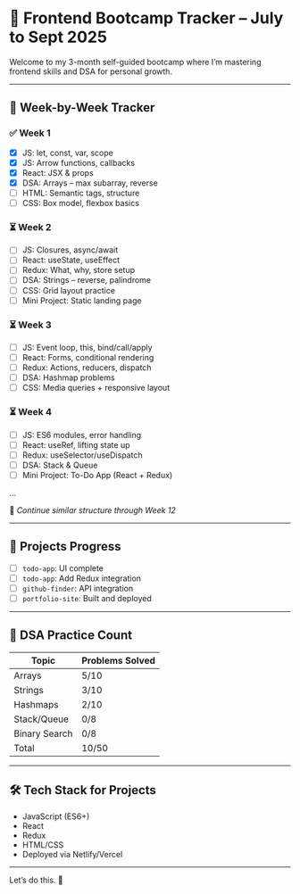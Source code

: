 # 🌱 Frontend Bootcamp Tracker – July to Sept 2025

Welcome to my 3-month self-guided bootcamp where I’m mastering frontend skills and DSA for personal growth.

---

## 📅 Week-by-Week Tracker

### ✅ Week 1

- [x] JS: let, const, var, scope
- [x] JS: Arrow functions, callbacks
- [x] React: JSX & props
- [x] DSA: Arrays – max subarray, reverse
- [ ] HTML: Semantic tags, structure
- [ ] CSS: Box model, flexbox basics

### ⏳ Week 2

- [ ] JS: Closures, async/await
- [ ] React: useState, useEffect
- [ ] Redux: What, why, store setup
- [ ] DSA: Strings – reverse, palindrome
- [ ] CSS: Grid layout practice
- [ ] Mini Project: Static landing page

### ⏳ Week 3

- [ ] JS: Event loop, this, bind/call/apply
- [ ] React: Forms, conditional rendering
- [ ] Redux: Actions, reducers, dispatch
- [ ] DSA: Hashmap problems
- [ ] CSS: Media queries + responsive layout

### ⏳ Week 4

- [ ] JS: ES6 modules, error handling
- [ ] React: useRef, lifting state up
- [ ] Redux: useSelector/useDispatch
- [ ] DSA: Stack & Queue
- [ ] Mini Project: To-Do App (React + Redux)

...

🧠 _Continue similar structure through Week 12_

---

## 📁 Projects Progress

- [ ] `todo-app`: UI complete
- [ ] `todo-app`: Add Redux integration
- [ ] `github-finder`: API integration
- [ ] `portfolio-site`: Built and deployed

---

## 📘 DSA Practice Count

| Topic         | Problems Solved |
| ------------- | --------------- |
| Arrays        | 5/10            |
| Strings       | 3/10            |
| Hashmaps      | 2/10            |
| Stack/Queue   | 0/8             |
| Binary Search | 0/8             |
| Total         | 10/50           |

---

## 🛠 Tech Stack for Projects

- JavaScript (ES6+)
- React
- Redux
- HTML/CSS
- Deployed via Netlify/Vercel

---

Let’s do this. 🚀
